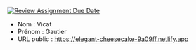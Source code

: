 [![Review Assignment Due Date](https://classroom.github.com/assets/deadline-readme-button-24ddc0f5d75046c5622901739e7c5dd533143b0c8e959d652212380cedb1ea36.svg)](https://classroom.github.com/a/ismyVXjU)
- Nom : Vicat
- Prénom : Gautier
- URL public : https://elegant-cheesecake-9a09ff.netlify.app

